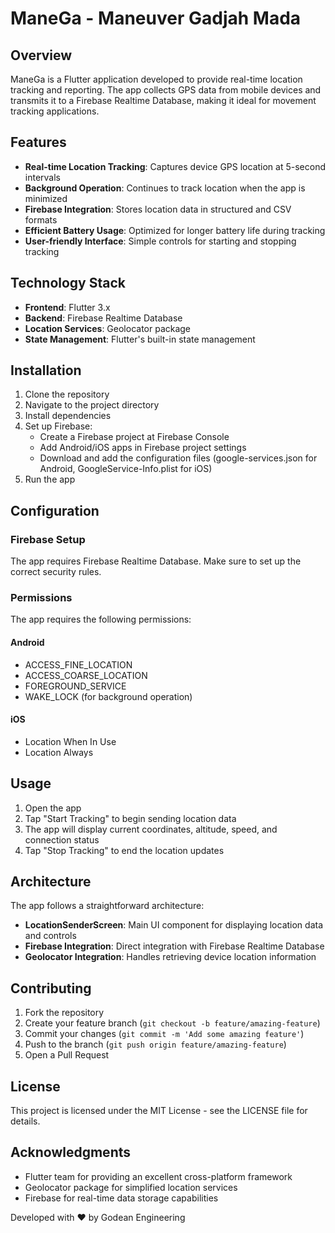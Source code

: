 # ManeGa - Maneuver Gadjah Mada

## Overview

ManeGa is a Flutter application developed to provide real-time location tracking and reporting. The app collects GPS data from mobile devices and transmits it to a Firebase Realtime Database, making it ideal for movement tracking applications.

## Features

- **Real-time Location Tracking**: Captures device GPS location at 5-second intervals
- **Background Operation**: Continues to track location when the app is minimized
- **Firebase Integration**: Stores location data in structured and CSV formats
- **Efficient Battery Usage**: Optimized for longer battery life during tracking
- **User-friendly Interface**: Simple controls for starting and stopping tracking

## Technology Stack

- **Frontend**: Flutter 3.x
- **Backend**: Firebase Realtime Database
- **Location Services**: Geolocator package
- **State Management**: Flutter's built-in state management

## Installation

1. Clone the repository
2. Navigate to the project directory
3. Install dependencies
4. Set up Firebase:
    - Create a Firebase project at Firebase Console
    - Add Android/iOS apps in Firebase project settings
    - Download and add the configuration files (google-services.json for Android, GoogleService-Info.plist for iOS)
5. Run the app

## Configuration

### Firebase Setup

The app requires Firebase Realtime Database. Make sure to set up the correct security rules.

### Permissions

The app requires the following permissions:

#### Android

- ACCESS_FINE_LOCATION
- ACCESS_COARSE_LOCATION
- FOREGROUND_SERVICE
- WAKE_LOCK (for background operation)

#### iOS

- Location When In Use
- Location Always

## Usage

1. Open the app
2. Tap "Start Tracking" to begin sending location data
3. The app will display current coordinates, altitude, speed, and connection status
4. Tap "Stop Tracking" to end the location updates

## Architecture

The app follows a straightforward architecture:

- **LocationSenderScreen**: Main UI component for displaying location data and controls
- **Firebase Integration**: Direct integration with Firebase Realtime Database
- **Geolocator Integration**: Handles retrieving device location information

## Contributing

1. Fork the repository
2. Create your feature branch (`git checkout -b feature/amazing-feature`)
3. Commit your changes (`git commit -m 'Add some amazing feature'`)
4. Push to the branch (`git push origin feature/amazing-feature`)
5. Open a Pull Request

## License

This project is licensed under the MIT License - see the LICENSE file for details.

## Acknowledgments

- Flutter team for providing an excellent cross-platform framework
- Geolocator package for simplified location services
- Firebase for real-time data storage capabilities

Developed with ❤️ by Godean Engineering
